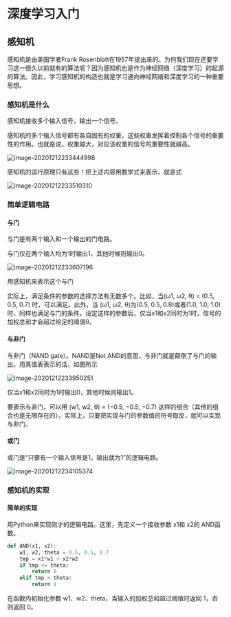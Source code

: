 # 深度学习入门

## 感知机

感知机是由美国学者Frank Rosenblatt在1957年提出来的。为何我们现在还要学习这一很久以前就有的算法呢？因为感知机也是作为神经网络（深度学习）的起源的算法。因此，学习感知机的构造也就是学习通向神经网络和深度学习的一种重要思想。

### 感知机是什么

感知机接收多个输入信号，输出一个信号。

感知机的多个输入信号都有各自固有的权重，这些权重发挥着控制各个信号的重要性的作用。也就是说，权重越大，对应该权重的信号的重要性就越高。

![image-20201212233444998](../Bolg/图片/深度学习/image-20201212233444998.png)

感知机的运行原理只有这些！把上述内容用数学式来表示，就是式

![image-20201212233510310](../Bolg/图片/深度学习/image-20201212233510310.png)

### 简单逻辑电路

#### 与门

与门是有两个输入和一个输出的门电路。

与门仅在两个输入均为1时输出1，其他时候则输出0。

![image-20201212233607196](../Bolg/图片/深度学习/image-20201212233607196.png)

用感知机来表示这个与门

实际上，满足条件的参数的选择方法有无数多个。比如，当(ω1, ω2, θ) = (0.5, 0.5, 0.7) 时，可以满足。此外，当 (ω1, ω2, θ)为(0.5, 0.5, 0.8)或者(1.0, 1.0, 1.0)时，同样也满足与门的条件。设定这样的参数后，仅当x1和x2同时为1时，信号的加权总和才会超过给定的阈值θ。

#### 与非门

与非门（NAND gate）。NAND是Not AND的意思，与非门就是颠倒了与门的输出。用真值表表示的话，如图所示

![image-20201212233950251](../Bolg/图片/深度学习/image-20201212233950251.png)

仅当x1和x2同时为1时输出0，其他时候则输出1。

要表示与非门，可以用 (w1, w2, θ) = (−0.5, −0.5, −0.7) 这样的组合（其他的组合也是无限存在的）。实际上，只要把实现与门的参数值的符号取反，就可以实现与非门。

#### 或门

或门是“只要有一个输入信号是1，输出就为1”的逻辑电路。

![image-20201212234105374](../Bolg/图片/深度学习/image-20201212234105374.png)

### 感知机的实现

#### 简单的实现

用Python来实现刚才的逻辑电路。这里，先定义一个接收参数 x1和 x2的 AND函数。

```python
def AND(x1, x2):
    w1, w2, theta = 0.5, 0.5, 0.7
    tmp = x1*w1 + x2*w2
    if tmp <= theta:
        return 0
    elif tmp > theta:
        return 1
```

在函数内初始化参数 w1、w2、theta，当输入的加权总和超过阈值时返回 1，否则返回 0。

